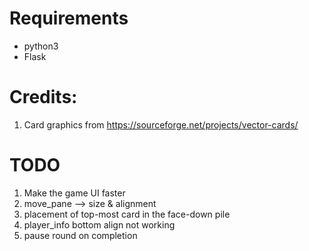 
# Requirements

* python3
* Flask

# Credits:
1. Card graphics from
   https://sourceforge.net/projects/vector-cards/

# TODO

1. Make the game UI faster
4. move_pane --> size & alignment
5. placement of top-most card in the face-down pile
7. player_info bottom align not working
8. pause round on completion
